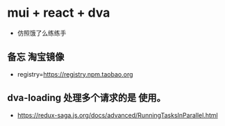 # mui + react + dva
- 仿照饿了么练练手

## 备忘 淘宝镜像
- registry=https://registry.npm.taobao.org

## dva-loading 处理多个请求的是 使用。
- https://redux-saga.js.org/docs/advanced/RunningTasksInParallel.html